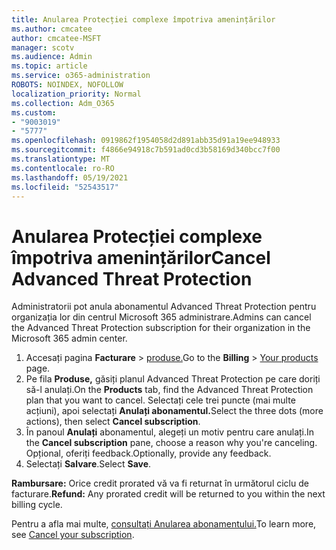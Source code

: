 ```yaml
---
title: Anularea Protecției complexe împotriva amenințărilor
ms.author: cmcatee
author: cmcatee-MSFT
manager: scotv
ms.audience: Admin
ms.topic: article
ms.service: o365-administration
ROBOTS: NOINDEX, NOFOLLOW
localization_priority: Normal
ms.collection: Adm_O365
ms.custom:
- "9003019"
- "5777"
ms.openlocfilehash: 0919862f1954058d2d891abb35d91a19ee948933
ms.sourcegitcommit: f4866e94918c7b591ad0cd3b58169d340bcc7f00
ms.translationtype: MT
ms.contentlocale: ro-RO
ms.lasthandoff: 05/19/2021
ms.locfileid: "52543517"
---
```

# <a name="cancel-advanced-threat-protection"></a><span data-ttu-id="ea0da-102">Anularea Protecției complexe împotriva amenințărilor</span><span class="sxs-lookup"><span data-stu-id="ea0da-102">Cancel Advanced Threat Protection</span></span>

<span data-ttu-id="ea0da-103">Administratorii pot anula abonamentul Advanced Threat Protection pentru organizația lor din centrul Microsoft 365 administrare.</span><span class="sxs-lookup"><span data-stu-id="ea0da-103">Admins can cancel the Advanced Threat Protection subscription for their organization in the Microsoft 365 admin center.</span></span>

1. <span data-ttu-id="ea0da-104">Accesați pagina **Facturare**  >  [produse.](https://go.microsoft.com/fwlink/p/?linkid=842054)</span><span class="sxs-lookup"><span data-stu-id="ea0da-104">Go to the  **Billing** > [Your products](https://go.microsoft.com/fwlink/p/?linkid=842054) page.</span></span>
2. <span data-ttu-id="ea0da-105">Pe fila **Produse,** găsiți planul Advanced Threat Protection pe care doriți să-l anulați.</span><span class="sxs-lookup"><span data-stu-id="ea0da-105">On the **Products** tab, find the Advanced Threat Protection plan that you want to cancel.</span></span> <span data-ttu-id="ea0da-106">Selectați cele trei puncte (mai multe acțiuni), apoi selectați **Anulați abonamentul.**</span><span class="sxs-lookup"><span data-stu-id="ea0da-106">Select the three dots (more actions), then select **Cancel subscription**.</span></span>
3. <span data-ttu-id="ea0da-107">În panoul **Anulați** abonamentul, alegeți un motiv pentru care anulați.</span><span class="sxs-lookup"><span data-stu-id="ea0da-107">In the **Cancel subscription** pane, choose a reason why you're canceling.</span></span> <span data-ttu-id="ea0da-108">Opțional, oferiți feedback.</span><span class="sxs-lookup"><span data-stu-id="ea0da-108">Optionally, provide any feedback.</span></span>
4. <span data-ttu-id="ea0da-109">Selectați **Salvare**.</span><span class="sxs-lookup"><span data-stu-id="ea0da-109">Select **Save**.</span></span>

<span data-ttu-id="ea0da-110">**Rambursare:** Orice credit prorated vă va fi returnat în următorul ciclu de facturare.</span><span class="sxs-lookup"><span data-stu-id="ea0da-110">**Refund:** Any prorated credit will be returned to you within the next billing cycle.</span></span>

<span data-ttu-id="ea0da-111">Pentru a afla mai multe, [consultați Anularea abonamentului.](/microsoft-365/commerce/subscriptions/cancel-your-subscription)</span><span class="sxs-lookup"><span data-stu-id="ea0da-111">To learn more, see [Cancel your subscription](/microsoft-365/commerce/subscriptions/cancel-your-subscription).</span></span>